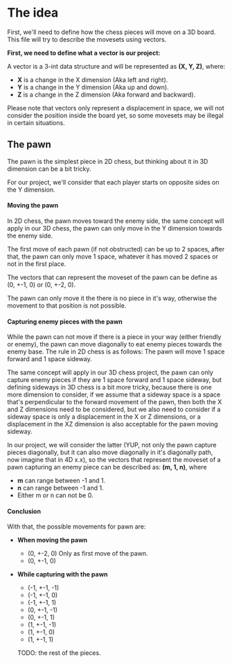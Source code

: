 # The idea
First, we'll need to define how the chess pieces will move on a 3D board. This file will try to describe the movesets using vectors.

**First, we need to define what a vector is our project:**

A vector is a 3-int data structure and will be represented as **(X, Y, Z)**, where:
- **X** is a change in the X dimension (Aka left and right).
- **Y** is a change in the Y dimension (Aka up and down).
- **Z** is a change in the Z dimension (Aka forward and backward).

Please note that vectors only represent a displacement in space, we will not consider the position inside the board yet, so some movesets may be illegal in certain situations.

## The pawn
The pawn is the simplest piece in 2D chess, but thinking about it in 3D dimension can be a bit tricky.

For our project, we'll consider that each player starts on opposite sides on the Y dimension.


#### Moving the pawn
In 2D chess, the pawn moves toward the enemy side, the same concept will apply in our 3D chess, the pawn can only move in the Y dimension towards the enemy side.

The first move of each pawn (if not obstructed) can be up to 2 spaces, after that, the pawn can only move 1 space, whatever it has moved 2 spaces or not in the first place.

The vectors that can represent the moveset of the pawn can be define as (0, +-1, 0) or (0, +-2, 0).

The pawn can only move it the there is no piece in it's way, otherwise the movement to that position is not possible.

#### Capturing enemy pieces with the pawn
While the pawn can not move if there is a piece in your way (either friendly or enemy), the pawn can move diagonally to eat enemy pieces towards the enemy base. The rule in 2D chess is as follows: The pawn will move 1 space forward and 1 space sideway.

The same concept will apply in our 3D chess project, the pawn can only capture enemy pieces if they are 1 space forward and 1 space sideway, but defining sideways in 3D chess is a bit more tricky, because there is one more dimension to consider, if we assume that a sideway space is a space that's perpendicular to the forward movement of the pawn, then both the X and Z dimensions need to be considered, but we also need to consider if a sideway space is only a displacement in the X or Z dimensions, or a displacement in the XZ dimension is also acceptable for the pawn moving sideway.

In our project, we will consider the latter (YUP, not only the pawn capture pieces diagonally, but it can also move diagonally in it's diagonally path, now imagine that in 4D x.x), so the vectors that represent the moveset of a pawn capturing an enemy piece can be described as: **(m, 1, n)**, where
- **m** can range between -1 and 1.
- **n** can range between -1 and 1.
- Either m or n can not be 0.

#### Conclusion
With that, the possible movements for pawn are:
- **When moving the pawn**
  - (0, +-2, 0) Only as first move of the pawn.
  - (0, +-1, 0)
- **While capturing with the pawn**
  - (-1, +-1, -1)
  - (-1, +-1, 0)
  - (-1, +-1, 1)
  - (0, +-1, -1)
  - (0, +-1, 1)
  - (1, +-1, -1)
  - (1, +-1, 0)
  - (1, +-1, 1)
  
  
  
  
  
  
  TODO: the rest of the pieces.
